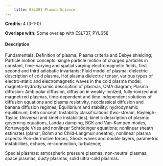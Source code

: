 ```yaml
---
    title: ESL381 Plasma Science
---
```

**Credits:** 4 (3-1-0)



**Overlaps with:** Some overlap with ESL737, PYL658

#### Description 
Fundamentals: Definition of plasma, Plasma criteria and Debye shielding; Particle motion concepts: single particle motion of charged particles in constant, time-varying and spatial varying electromagnetic fields, first second and third adiabatic invariants; Fluid model of plasma: dielectric description of cold plasma, Hot plasma dielectric tensor, various types of electro-static and electromagnetic waves in the cold plasma model, magneto-hydrodynamic description of plasmas, CMA diagram; Plasma diffusion: Ambipolar diffusion, diffusion in weakly-ionized, fully-ionized and magnetized plasmas, time-dependent and time independent solutions of diffusion equations and plasma resistivity, neoclassical diffusion and banana diffusion regimes; Equilibrium and stability: hydrodynamic equilibrium, beta concept, Instability classifications (two-stream, Rayleigh-Taylor, Universal and kinetic instabilities); kinetic description of plasma: governing equations, Landau damping, BGK and Van-Kampen modes, Kortewegde Vries and nonlinear Schrödinger equations; nonlinear sheath estimates (planar, Bohm and Child-Langmuir sheaths); nonlinear plasma aspects: Pon-dermotive forces, Shock waves and double layers, parametric instabilities, echoes, re-connection, turbulence;

Special plasmas: atmospheric pressure plasmas, non-neutral plasmas, space plasmas, dusty plasmas, solid ultra-cold plasmas.